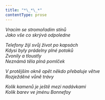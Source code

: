 ```yaml
---
title: "*\_*\_*"
contentType: prose
---
```


<section>

_Vracím se stromořadím stínů  
Jako vše co skrývá odpoledne_

</section>

<section>

_Telefony žijí svůj život po kapsách  
Kdysi byly prádelny plné potoků  
Zvonily a tloustly  
Neznámá těla plná pomlček_

</section>

<section>

_V protějším okně opět někdo přebaluje větve  
Rozježděné vůně trávy_

</section>

<section>

_Kolik kamenů je ještě mezi nadávkami  
Kolik barev ve jménu Bonnefoy_

</section>
